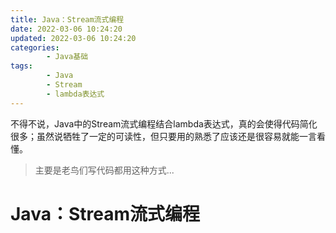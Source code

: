 ```yaml
---
title: Java：Stream流式编程
date: 2022-03-06 10:24:20
updated: 2022-03-06 10:24:20
categories: 
		- Java基础
tags:
		- Java
		- Stream
		- lambda表达式
---
```


不得不说，Java中的Stream流式编程结合lambda表达式，真的会使得代码简化很多；虽然说牺牲了一定的可读性，但只要用的熟悉了应该还是很容易就能一言看懂。

> 主要是老鸟们写代码都用这种方式...

<!-- more -->

# Java：Stream流式编程

